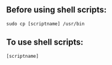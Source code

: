 ## Before using shell scripts:
```shell
sudo cp [scriptname] /usr/bin
```

## To use shell scripts:
```shell
[scriptname]
```